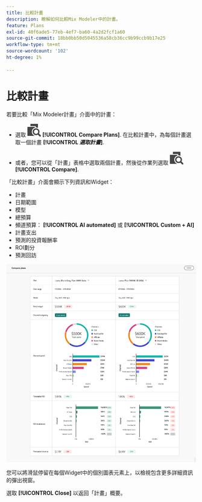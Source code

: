 ```yaml
---
title: 比較計畫
description: 瞭解如何比較Mix Modeler中的計畫。
feature: Plans
exl-id: 40f6ade5-77eb-4ef7-ba60-4a2d2fcf1a60
source-git-commit: 18bb0bb50d5045536a58cb36cc9b99ccb9b17e25
workflow-type: tm+mt
source-wordcount: '102'
ht-degree: 1%

---
```


# 比較計畫

若要比較「Mix Modeler計畫」介面中的計畫：

* 選取 ![比較](../assets/icons/Compare.svg) **[!UICONTROL Compare Plans]**. 在比較計畫中，為每個計畫選取一個計畫 **[!UICONTROL _選取計畫_]**.

* 或者，您可以從「計畫」表格中選取兩個計畫，然後從作業列選取 ![比較](../assets/icons/Compare.svg) **[!UICONTROL Compare]**.

「比較計畫」介面會顯示下列資訊和Widget：

* 計畫
* 日期範圍
* 模型
* 總預算
* 頻道預算： **[!UICONTROL AI automated]** 或 **[!UICONTROL Custom + AI]**
* 計畫支出
* 預測的投資報酬率
* ROI劃分
* 預測回訪

![比較計畫](../assets/compare-plans.png)

您可以將滑鼠停留在每個Widget中的個別圖表元素上，以檢視包含更多詳細資訊的彈出視窗。

選取 **[!UICONTROL Close]** 以返回「計畫」概要。
